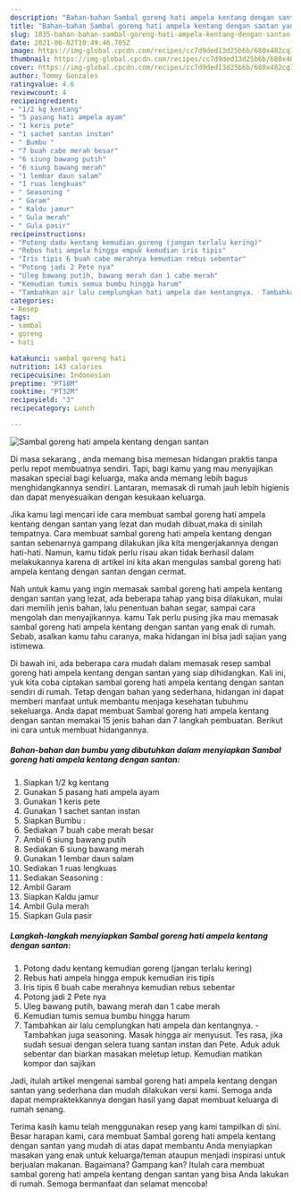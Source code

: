 ```yaml
---
description: "Bahan-bahan Sambal goreng hati ampela kentang dengan santan yang nikmat dan Mudah Dibuat"
title: "Bahan-bahan Sambal goreng hati ampela kentang dengan santan yang nikmat dan Mudah Dibuat"
slug: 1035-bahan-bahan-sambal-goreng-hati-ampela-kentang-dengan-santan-yang-nikmat-dan-mudah-dibuat
date: 2021-06-02T10:49:46.705Z
image: https://img-global.cpcdn.com/recipes/cc7d9ded13d25b6b/680x482cq70/sambal-goreng-hati-ampela-kentang-dengan-santan-foto-resep-utama.jpg
thumbnail: https://img-global.cpcdn.com/recipes/cc7d9ded13d25b6b/680x482cq70/sambal-goreng-hati-ampela-kentang-dengan-santan-foto-resep-utama.jpg
cover: https://img-global.cpcdn.com/recipes/cc7d9ded13d25b6b/680x482cq70/sambal-goreng-hati-ampela-kentang-dengan-santan-foto-resep-utama.jpg
author: Tommy Gonzales
ratingvalue: 4.6
reviewcount: 4
recipeingredient:
- "1/2 kg kentang"
- "5 pasang hati ampela ayam"
- "1 keris pete"
- "1 sachet santan instan"
- " Bumbu "
- "7 buah cabe merah besar"
- "6 siung bawang putih"
- "6 siung bawang merah"
- "1 lembar daun salam"
- "1 ruas lengkuas"
- " Seasoning "
- " Garam"
- " Kaldu jamur"
- " Gula merah"
- " Gula pasir"
recipeinstructions:
- "Potong dadu kentang kemudian goreng (jangan terlalu kering)"
- "Rebus hati ampela hingga empuk kemudian iris tipis"
- "Iris tipis 6 buah cabe merahnya kemudian rebus sebentar"
- "Potong jadi 2 Pete nya"
- "Uleg bawang putih, bawang merah dan 1 cabe merah"
- "Kemudian tumis semua bumbu hingga harum"
- "Tambahkan air lalu cemplungkan hati ampela dan kentangnya.  Tambahkan juga seasoning. Masak hingga air menyusut. Tes rasa, jika sudah sesuai dengan selera tuang santan instan dan Pete. Aduk aduk sebentar dan biarkan masakan meletup letup. Kemudian matikan kompor dan sajikan"
categories:
- Resep
tags:
- sambal
- goreng
- hati

katakunci: sambal goreng hati 
nutrition: 143 calories
recipecuisine: Indonesian
preptime: "PT18M"
cooktime: "PT32M"
recipeyield: "3"
recipecategory: Lunch

---
```



![Sambal goreng hati ampela kentang dengan santan](https://img-global.cpcdn.com/recipes/cc7d9ded13d25b6b/680x482cq70/sambal-goreng-hati-ampela-kentang-dengan-santan-foto-resep-utama.jpg)

Di masa  sekarang , anda memang bisa memesan hidangan praktis tanpa perlu repot membuatnya sendiri. Tapi, bagi kamu yang mau menyajikan masakan special bagi keluarga, maka anda memang lebih bagus menghidangkannya sendiri. Lantaran, memasak di rumah jauh lebih higienis dan dapat menyesuaikan dengan kesukaan keluarga.

Jika kamu lagi mencari ide cara membuat sambal goreng hati ampela kentang dengan santan yang lezat dan mudah dibuat,maka di sinilah tempatnya. Cara membuat sambal goreng hati ampela kentang dengan santan  sebenarnya gampang dilakukan jika kita mengerjakannya dengan hati-hati. Namun, kamu tidak perlu risau akan tidak berhasil dalam melakukannya 
karena di artikel ini kita akan mengulas sambal goreng hati ampela kentang dengan santan dengan cermat.  



Nah untuk kamu yang ingin memasak sambal goreng hati ampela kentang dengan santan yang lezat, ada beberapa tahap yang bisa dilakukan, mulai dari memilih jenis bahan, lalu penentuan bahan segar, sampai cara mengolah dan menyajikannya. kamu Tak perlu pusing jika mau memasak sambal goreng hati ampela kentang dengan santan yang enak di rumah. Sebab, asalkan kamu  tahu caranya, maka hidangan ini bisa jadi sajian yang istimewa.

Di bawah ini, ada beberapa cara mudah dalam memasak resep sambal goreng hati ampela kentang dengan santan yang siap dihidangkan. Kali ini, yuk kita coba ciptakan sambal goreng hati ampela kentang dengan santan sendiri di rumah. Tetap dengan bahan yang sederhana, hidangan ini dapat memberi manfaat untuk membantu menjaga kesehatan tubuhmu sekeluarga. Anda dapat membuat Sambal goreng hati ampela kentang dengan santan memakai 15 jenis bahan dan 7 langkah pembuatan. Berikut ini cara untuk membuat hidangannya.

<!--inarticleads1-->

##### Bahan-bahan dan bumbu yang dibutuhkan dalam menyiapkan Sambal goreng hati ampela kentang dengan santan:

1. Siapkan 1/2 kg kentang
1. Gunakan 5 pasang hati ampela ayam
1. Gunakan 1 keris pete
1. Gunakan 1 sachet santan instan
1. Siapkan  Bumbu :
1. Sediakan 7 buah cabe merah besar
1. Ambil 6 siung bawang putih
1. Sediakan 6 siung bawang merah
1. Gunakan 1 lembar daun salam
1. Sediakan 1 ruas lengkuas
1. Sediakan  Seasoning :
1. Ambil  Garam
1. Siapkan  Kaldu jamur
1. Ambil  Gula merah
1. Siapkan  Gula pasir




<!--inarticleads2-->

##### Langkah-langkah menyiapkan Sambal goreng hati ampela kentang dengan santan:

1. Potong dadu kentang kemudian goreng (jangan terlalu kering)
1. Rebus hati ampela hingga empuk kemudian iris tipis
1. Iris tipis 6 buah cabe merahnya kemudian rebus sebentar
1. Potong jadi 2 Pete nya
1. Uleg bawang putih, bawang merah dan 1 cabe merah
1. Kemudian tumis semua bumbu hingga harum
1. Tambahkan air lalu cemplungkan hati ampela dan kentangnya.  - Tambahkan juga seasoning. Masak hingga air menyusut. Tes rasa, jika sudah sesuai dengan selera tuang santan instan dan Pete. Aduk aduk sebentar dan biarkan masakan meletup letup. Kemudian matikan kompor dan sajikan




Jadi, itulah artikel mengenai  sambal goreng hati ampela kentang dengan santan  yang sederhana dan mudah dilakukan versi kami. Semoga anda dapat mempraktekkannya dengan hasil yang dapat membuat keluarga di rumah senang. 

Terima kasih kamu telah menggunakan resep yang kami tampilkan di sini. Besar harapan kami, cara membuat  Sambal goreng hati ampela kentang dengan santan yang mudah di atas dapat membantu Anda menyiapkan masakan yang enak untuk keluarga/teman ataupun menjadi inspirasi untuk berjualan makanan. Bagaimana? Gampang kan? Itulah cara membuat sambal goreng hati ampela kentang dengan santan yang bisa Anda lakukan di rumah. Semoga bermanfaat dan selamat mencoba!

